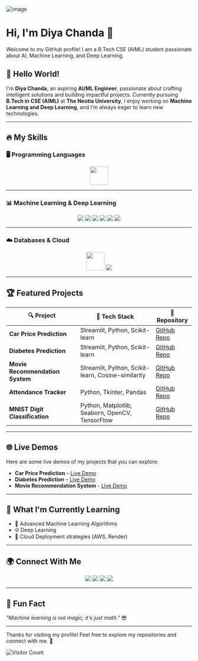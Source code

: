 ![image](https://pikaso.cdnpk.net/private/production/1308873250/render.jpeg?token=exp=1764892800~hmac=1f68f060a625a4839c1f6b413868614b864cff61cab214a5b29e6f9498255183)

# Hi, I'm Diya Chanda 👋
Welcome to my GitHub profile! I am a B.Tech CSE (AIML) student passionate about AI, Machine Learning, and Deep Learning.

## 👋 Hello World!  

I'm **Diya Chanda**, an aspiring **AI/ML Engineer**, passionate about crafting intelligent solutions and building impactful projects. Currently pursuing **B.Tech in CSE (AIML)** at **The Neotia University**, I enjoy working on **Machine Learning and Deep Learning**, and I'm always eager to learn new technologies.  

---

## 🔥 My Skills  

### 🖥️ Programming Languages  

<p align="center">
  <img src="https://skillicons.dev/icons?i=python,c,java,r" height="50"/>
</p>

---

### 📊 Machine Learning & Deep Learning  

<p align="center">
  <img src="https://img.shields.io/badge/Scikit--learn-F7931E?style=for-the-badge&logo=scikit-learn&logoColor=white" />
  <img src="https://img.shields.io/badge/Pandas-150458?style=for-the-badge&logo=pandas&logoColor=white" />
  <img src="https://img.shields.io/badge/NumPy-013243?style=for-the-badge&logo=numpy&logoColor=white" />
  <img src="https://img.shields.io/badge/Matplotlib-11557C?style=for-the-badge&logo=plotly&logoColor=white" />
  <img src="https://img.shields.io/badge/Seaborn-009688?style=for-the-badge" />
  <img src="https://img.shields.io/badge/SciPy-8CAAE6?style=for-the-badge&logo=scipy&logoColor=white" />
</p>

---

### ☁️ Databases & Cloud  

<p align="center">
  <img src="https://skillicons.dev/icons?i=mysql,aws" height="50"/>
  <img src="https://img.shields.io/badge/Render-46E3B7?style=for-the-badge&logo=render&logoColor=white" />
</p>

---

## 🏆 Featured Projects  

| 🔍 Project                | 🚀 Tech Stack                  | 🔗 Repository                                                                 |
|--------------------------|-------------------------------|------------------------------------------------------------------------------|
| **Car Price Prediction**  | Streamlit, Python, Scikit-learn | [GitHub Repo](https://github.com/chandadiya2004/Car-Price-Prediction.git)  |
| **Diabetes Prediction** | Streamlit, Python, Scikit-learn | [GitHub Repo](https://github.com/chandadiya2004/diabetes-prediction.git) |
| **Movie Recommendation System**      | Streamlit, Python, Scikit-learn, Cosine-similarity | [GitHub Repo](https://github.com/chandadiya2004/Movie-Recommendation-System.git) |
| **Attendance Tracker**    | Python, Tkinter, Pandas       | [GitHub Repo](https://github.com/chandadiya2004/Attendance-Tracker.git) |
| **MNIST Digit Classification** | Python, Matplotlib, Seaborn, OpenCV, TensorFlow | [GitHub Repo](https://github.com/chandadiya2004/MNIST-Digit-classification-using-Deep-Learning.git) |

---

## 🌐 Live Demos  

Here are some live demos of my projects that you can explore:

- **Car Price Prediction** – [Live Demo](https://car-price-prediction-9md2.onrender.com/)
- **Diabetes Prediction** – [Live Demo](https://diabetes-prediction-diya.onrender.com/)
- **Movie Recommendation System** - [Live Demo](https://movie-recommendation-system-wc32.onrender.com/)
  
---

## 🌱 What I'm Currently Learning  

- 🧠 Advanced Machine Learning Algorithms  
- 🌐 Deep Learning 
- 🚀 Cloud Deployment strategies (AWS, Render)  

---

## 🌍 Connect With Me  

<p align="center">
  <a href="mailto:chandasujata01@gmail.com"><img src="https://img.shields.io/badge/Email-D14836?style=for-the-badge&logo=gmail&logoColor=white" /></a>
  <a href="https://www.linkedin.com/in/diya-chanda-674a89342"><img src="https://img.shields.io/badge/LinkedIn-blue?style=for-the-badge&logo=linkedin&logoColor=white" /></a>
  <a href="https://github.com/chandadiya2004/chandadiya2004.git"><img src="https://img.shields.io/badge/GitHub-181717?style=for-the-badge&logo=github&logoColor=white" /></a>
  <a href="https://www.instagram.com/0987misti/profilecard/?igsh=MWVjOHdkN2VwMGtwNw=="><img src="https://img.shields.io/badge/instagram-181717?style=for-the-badge&logo=instagram&logoColor=white" /></a>
</p>

---

## 🎯 Fun Fact  

_"Machine learning is not magic; it's just math."_ 😎  

---

Thanks for visiting my profile! Feel free to explore my repositories and connect with me. 🚀

![Visitor Count](https://badges.pufler.dev/visits/chandadiya2004/chandadiya2004)

